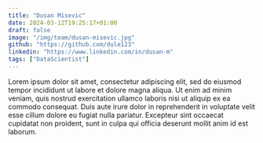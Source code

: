 ```yaml
---
title: "Dusan Misevic"
date: 2024-03-12T19:25:17+01:00
draft: false
image: "/img/team/dusan-misevic.jpg"
github: "https://github.com/dule123"
linkedin: "https://www.linkedin.com/in/dusan-m"
tags: ["DataScientist"]
---
```


Lorem ipsum dolor sit amet, consectetur adipiscing elit, sed do eiusmod tempor incididunt ut labore et dolore magna aliqua. Ut enim ad minim veniam, quis nostrud exercitation ullamco laboris nisi ut aliquip ex ea commodo consequat. Duis aute irure dolor in reprehenderit in voluptate velit esse cillum dolore eu fugiat nulla pariatur. Excepteur sint occaecat cupidatat non proident, sunt in culpa qui officia deserunt mollit anim id est laborum.
